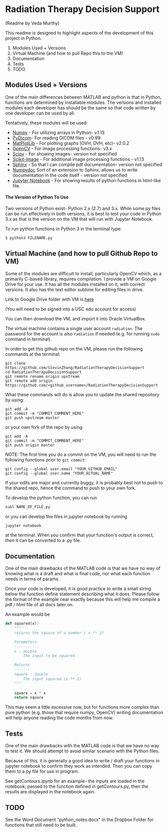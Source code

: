 # Radiation Therapy Decision Support

(Readme by Veda Murthy)

This readme is designed to highlight aspects of the development of 
this project in Python.

1) Modules Used + Versions
2) Virtual Machine (and how to pull Repo this to the VM)
3) Documentation
4) Tests
5) TODO

## Modules Used + Versions

One of the main differences between MATLAB and python is that in
Python, functions are determined by installable modules. The
versions and installed modules each developer has should
be the same so that code written by one developer can be used by
all.  

Tentatively, these modules will be used:

* [Numpy](www.numpy.org) - For utilizing arrays in Python- v.1.13
* [PyDicom](https://github.com/pydicom/pydicom)- For reading
DICOM files - v0.99
* [MatPlotLib](matplotlib.org) - For plotting graphs (OVH, DVH, etc)- v2.0.2
* [OpenCV](opencv.org/opencv-3-0.html) - For image processing functions- v3.x
* [Scipy](https://www.scipy.org) - For showing images- version not specified
* [Scikit-Image](scikit-image.org) - For additional image processing functions - v1.13
* [Sphinx](www.sphinx-doc.org) - So that I can compile pdf documentation- version not specified
* [Numpydoc](https://github.com/numpy/numpy/blob/master/doc/HOWTO_DOCUMENT.rst.txt)
Sort of an extension to Sphinx, allows us to write documentation in the code itself - version not specified
* [Jupyter Notebook](jupyter.readthedocs.io/en/latest/install.html) - For showing results of python functions in
html-like file.

#### The Version of Python To Use

Two versions of Python exist- Python 2.x (2.7) and 3.x. While some
py files can be run effectively in both versions, it is best to test
your code in Python 3.x as that is the version on the VM that
will run with Jupyter Notebook. 

To run python functions in Python 3 in the terminal type:
```bash
$ python3 FILENAME.py
```

## Virtual Machine (and how to pull Github Repo to VM)

Some of the modules are difficult to install, particularly OpenCV
which, as a primarily C-based library, requires compilation. I 
provide a VM on Google Drive for your use. It has all the modules installed on it,
with correct versions. It also has the text editor sublime for editing files in drive.

Link to Google Drive folder with VM is [here](https://drive.google.com/drive/folders/0ByJci3kRjjbsbmRGeDlvNko5Ulk?usp=sharing)

(You will need to be signed into a USC edu account for access)

You can then download the VM, and import it into Oracle VirtualBox.

The virtual machine contains a single user account ``radiation``. The 
password for the account is also ``radiation`` if needed (e.g. for running
``sudo`` command in terminal). 

In order to get this github repo on the VM, please run the following commands at the terminal:

```shell
git clone https://github.com/SlevinZhang/RadiationTherapyDecisionSupport
cd RadiationTherapyDecisionSupport 
git remote rename origin upstream
git remote add origin https://github.com/<github_username>/RadiationTherapyDecisionSupport
```

What these commands will do is allow you to update the shared repository
by using:
```shell
git add -A
git commit -m "COMMIT_COMMENT_HERE"
git push upstream master

```

or your own fork of the repo by using 

```shell
git add -A
git commit -m "COMMIT_COMMENT_HERE"
git push origin master
```

NOTE: The first time you do a commit on the VM,
you will need to run the following functions prior
to ``git commit``:
```shell
git config --global user.email "YOUR_GITHUB_EMAIL"
git config --global user.name "YOUR_ACTUAL_NAME"
```

If your edits are major and currently buggy, it is probably best
not to push to the shared repo, hence the command to push to your own
fork.

To develop the python function, you can run 

```bash
subl NAME_OF_FILE.py
```

or you can develop the files in jupyter notebook by running
```bash
jupyter notebook
```

at the terminal. When you confirm that your function's output
is correct, then it can be converted to a .py file.

## Documentation

One of the main drawbacks of the MATLAB code is that we have no
way of knowing what is a draft and what is final code, nor what
each function needs in terms of params.

Once your code is developed, it is good
practice to write a small string below the function define statement
describing what it does. Please follow the format of the example near
exactly because this will help me compile a pdf / html file of all docs
later on.

An example would be
```python
def squared(x):
    """
    returns the square of a number ( x ** 2)

    Parameters
    ----------
    x : double
        The input to be squared

    Returns
    -------
    square : double
        The input squared (x ** 2)
    """
    
    square = x * x
    return square

```

This may seem a little excessive now, but for functions more complex
than pure python (e.g. those that require numpy, OpenCV) writing documentation
will help anyone reading the code months from now.

## Tests

One of the main drawbacks with the MATLAB code is that we have
no way to test it. We should attempt to avoid similar scenario with
the Python files.

Because of this, it is generally a good idea to write / draft
your functions in jupyter notebook to confirm they work as intended.
Then you can copy them to a py file for use in program.

See getContours.ipynb for an example- the inputs are loaded in the notebook, passed to the function defined in getContours.py, then
the results are displayed in the notebook again.

## TODO

See the Word Document "python_notes.docx" in the Dropbox Folder for functions that still need to be built.
